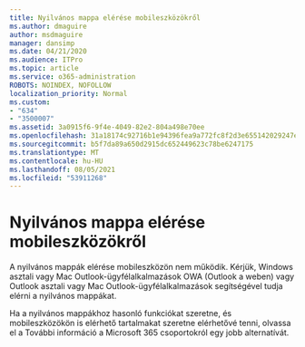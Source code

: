 ```yaml
---
title: Nyilvános mappa elérése mobileszközökről
ms.author: dmaguire
author: msdmaguire
manager: dansimp
ms.date: 04/21/2020
ms.audience: ITPro
ms.topic: article
ms.service: o365-administration
ROBOTS: NOINDEX, NOFOLLOW
localization_priority: Normal
ms.custom:
- "634"
- "3500007"
ms.assetid: 3a0915f6-9f4e-4049-82e2-804a498e70ee
ms.openlocfilehash: 31a18174c92716b1e94396fea9a772fc8f2d3e655142029247e6e99dae18b03a
ms.sourcegitcommit: b5f7da89a650d2915dc652449623c78be6247175
ms.translationtype: MT
ms.contentlocale: hu-HU
ms.lasthandoff: 08/05/2021
ms.locfileid: "53911268"
---
```

# <a name="public-folder-access-from-mobile-devices"></a>Nyilvános mappa elérése mobileszközökről

A nyilvános mappák elérése mobileszközön nem működik. Kérjük, Windows asztali vagy Mac Outlook-ügyfélalkalmazások OWA (Outlook a weben) vagy Outlook asztali vagy Mac Outlook-ügyfélalkalmazások segítségével tudja elérni a nyilvános mappákat.

Ha a nyilvános mappákhoz hasonló funkciókat szeretne, és mobileszközökön is elérhető tartalmakat szeretne elérhetővé tenni, olvassa el a További információ a Microsoft 365 csoportokról egy jobb alternatívát. [](https://support.office.com/article/learn-about-office-365-groups-b565caa1-5c40-40ef-9915-60fdb2d97fa2)
  